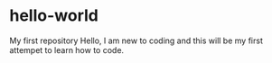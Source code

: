 # hello-world
My first repository 
Hello, I am new to coding and this will be my first attempet to learn how to code.
